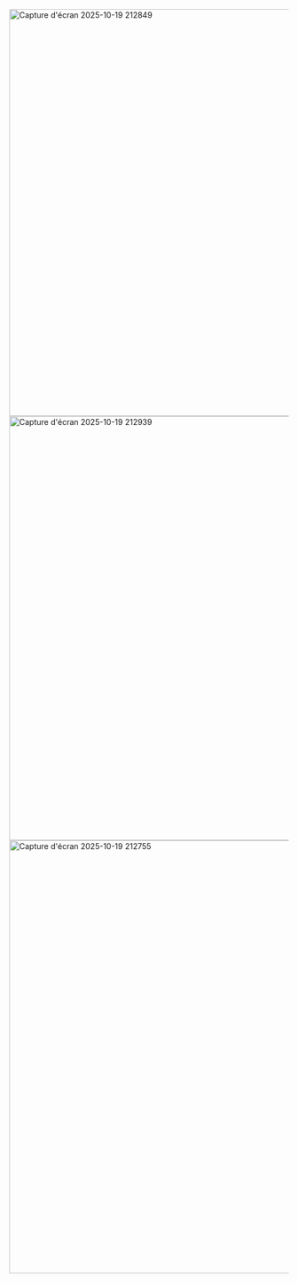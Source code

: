 <img width="1497" height="734" alt="Capture d'écran 2025-10-19 212849" src="https://github.com/user-attachments/assets/56780a83-19b7-425c-95b1-7282e9f2bb8a" />
<img width="1490" height="765" alt="Capture d'écran 2025-10-19 212939" src="https://github.com/user-attachments/assets/cbc9cc4e-6269-4ede-afad-5bae6ff99262" />
<img width="1674" height="781" alt="Capture d'écran 2025-10-19 212755" src="https://github.com/user-attachments/assets/27e6ec55-cddb-48d8-85d4-b24d07819a42" />
